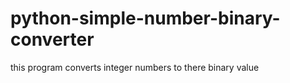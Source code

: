 # python-simple-number-binary-converter
this program converts integer numbers to there binary value
